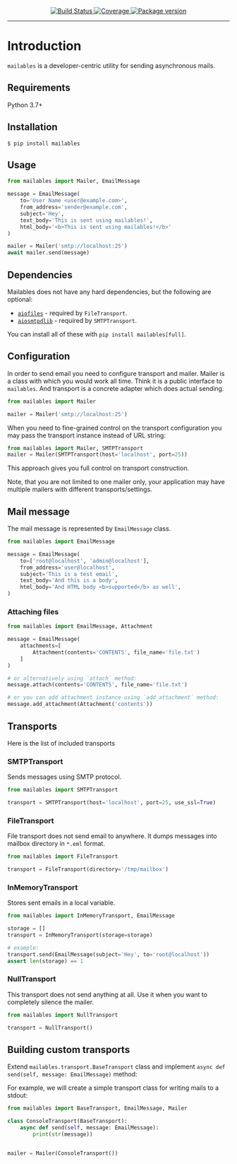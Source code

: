 <p align="center">
<a href="https://travis-ci.org/alex-oleshkevich/mailables">
    <img src="https://api.travis-ci.com/alex-oleshkevich/mailables.svg?branch=master" alt="Build Status">
</a>
<a href="https://codecov.io/gh/alex-oleshkevich/mailables">
    <img src="https://codecov.io/gh/alex-oleshkevich/mailables/branch/master/graph/badge.svg" alt="Coverage">
</a>
<a href="https://pypi.org/project/mailables/">
    <img src="https://badge.fury.io/py/mailables.svg" alt="Package version">
</a>
</p>

---


# Introduction

`mailables` is a developer-centric utility for sending asynchronous mails.

## Requirements

Python 3.7+

## Installation

```shell
$ pip install mailables
```

## Usage

```python
from mailables import Mailer, EmailMessage

message = EmailMessage(
    to='User Name <user@example.com>',
    from_address='sender@example.com',
    subject='Hey',
    text_body='This is sent using mailables!',
    html_body='<b>This is sent using mailables!</b>'
)

mailer = Mailer('smtp://localhost:25')
await mailer.send(message)
```

## Dependencies

Mailables does not have any hard dependencies, but the following are optional:

* [`aiofiles`](https://github.com/Tinche/aiofiles) - required by `FileTransport`.
* [`aiosmtpdlib`](https://github.com/cole/aiosmtplib) - required by `SMTPTransport`.

You can install all of these with `pip install mailables[full]`.


## Configuration

In order to send email you need to configure transport and mailer.
Mailer is a class with which you would work all time. Think it is a public interface to `mailables`.
And transport is a concrete adapter which does actual sending. 

```python
from mailables import Mailer

mailer = Mailer('smtp://localhost:25')
```

When you need to fine-grained control on the transport configuration 
you may pass the transport instance instead of URL string:

```python
from mailables import Mailer, SMTPTransport
mailer = Mailer(SMTPTransport(host='localhost', port=25))
``` 

This approach gives you full control on transport construction.

Note, that you are not limited to one mailer only, 
your application may have multiple mailers with different transports/settings. 


## Mail message

The mail message is represented by `EmailMessage` class.

```python
from mailables import EmailMessage

message = EmailMessage(
    to=['root@localhost', 'admin@localhost'],
    from_address='user@localhost',
    subject='This is a test email',
    text_body='And this is a body',
    html_body='And HTML body <b>supported</b> as well',
)
```  

### Attaching files


```python
from mailables import EmailMessage, Attachment

message = EmailMessage(
    attachments=[
        Attachment(contents='CONTENTS', file_name='file.txt')        
    ]
)

# or alternatively using `attach` method:
message.attach(contents='CONTENTS', file_name='file.txt')

# or you can add attachment instance using `add_attachment` method:
message.add_attachment(Attachment('contents'))
```


## Transports

Here is the list of included transports

### SMTPTransport

Sends messages using SMTP protocol.

```python
from mailables import SMTPTransport

transport = SMTPTransport(host='localhost', port=25, use_ssl=True)
```

### FileTransport

File transport does not send email to anywhere. It dumps messages into mailbox directory in `*.eml` format.

```python
from mailables import FileTransport

transport = FileTransport(directory='/tmp/mailbox')
```

### InMemoryTransport

Stores sent emails in a local variable.

```python
from mailables import InMemoryTransport, EmailMessage

storage = []
transport = InMemoryTransport(storage=storage)

# example:
transport.send(EmailMessage(subject='Hey', to='root@localhost'))
assert len(storage) == 1
```

### NullTransport

This transport does not send anything at all. Use it when you want to completely silence the mailer.

```python
from mailables import NullTransport

transport = NullTransport()
```


## Building custom transports

Extend `mailables.transport.BaseTransport` class and 
implement `async def send(self, message: EmailMessage)` method:

For example, we will create a simple transport class for writing mails to a stdout:

```python
from mailables import BaseTransport, EmailMessage, Mailer

class ConsoleTransport(BaseTransport):
    async def send(self, message: EmailMessage):
        print(str(message))


mailer = Mailer(ConsoleTransport())
```
